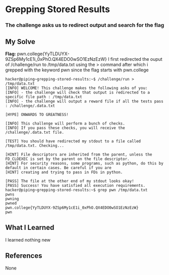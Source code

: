 # Grepping Stored Results
### The challenge asks us to redirect output and search for the flag


## My Solve
**Flag:** pwn.college{YyTLDUYX-9ZSp6My1cE1i_0xPhO.QX4EDO0wSO1EzNzEzW}
I first redirected the ouput of /challenge/run to /tmp/data.txt using 
the > command after which i grepped with the keyword pwn since the
flag starts with pwn.college


```
hacker@piping~grepping-stored-results:~$ /challenge/run > /tmp/data.txt
[INFO] WELCOME! This challenge makes the following asks of you:
[INFO] - the challenge will check that output is redirected to a specific file path : /tmp/data.txt
[INFO] - the challenge will output a reward file if all the tests pass : /challenge/.data.txt

[HYPE] ONWARDS TO GREATNESS!

[INFO] This challenge will perform a bunch of checks.
[INFO] If you pass these checks, you will receive the /challenge/.data.txt file.

[TEST] You should have redirected my stdout to a file called /tmp/data.txt. Checking...

[HINT] File descriptors are inherited from the parent, unless the FD_CLOEXEC is set by the parent on the file descriptor.
[HINT] For security reasons, some programs, such as python, do this by default in certain cases. Be careful if you are
[HINT] creating and trying to pass in FDs in python.

[PASS] The file at the other end of my stdout looks okay!
[PASS] Success! You have satisfied all execution requirements.
hacker@piping~grepping-stored-results:~$ grep pwn /tmp/data.txt
pwns
pwning
pwned
pwn.college{YyTLDUYX-9ZSp6My1cE1i_0xPhO.QX4EDO0wSO1EzNzEzW}
pwn
```

## What I Learned
I learned nothing new

## References
None